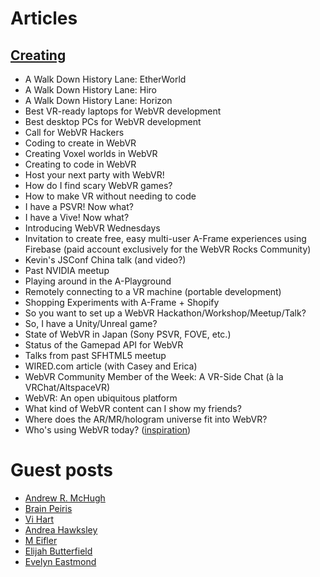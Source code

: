 <!--
title: Wish List
-->

# Articles

## [Creating](/creating)

* A Walk Down History Lane: EtherWorld
* A Walk Down History Lane: Hiro
* A Walk Down History Lane: Horizon
* Best VR-ready laptops for WebVR development
* Best desktop PCs for WebVR development
* Call for WebVR Hackers
* Coding to create in WebVR
* Creating Voxel worlds in WebVR
* Creating to code in WebVR
* Host your next party with WebVR!
* How do I find scary WebVR games?
* How to make VR without needing to code
* I have a PSVR! Now what?
* I have a Vive! Now what?
* Introducing WebVR Wednesdays
* Invitation to create free, easy multi-user A-Frame experiences using Firebase (paid account exclusively for the WebVR Rocks Community)
* Kevin's JSConf China talk (and  video?)
* Past NVIDIA meetup
* Playing around in the A-Playground
* Remotely connecting to a VR machine (portable development)
* Shopping Experiments with A-Frame + Shopify
* So you want to set up a WebVR Hackathon/Workshop/Meetup/Talk?
* So, I have a Unity/Unreal game?
* State of WebVR in Japan (Sony PSVR, FOVE, etc.)
* Status of the Gamepad API for WebVR
* Talks from past SFHTML5 meetup
* WIRED.com article (with Casey and Erica)
* WebVR Community Member of the Week: A VR-Side Chat (à la VRChat/AltspaceVR)
* WebVR: An open ubiquitous platform
* What kind of WebVR content can I show my friends?
* Where does the AR/MR/hologram universe fit into WebVR?
* Who's using WebVR today? ([inspiration](https://github.com/w3c/webvr/blob/gh-pages/explainer.md#use-cases))

# Guest posts

* [Andrew R. McHugh](https://twitter.com/armthethinker)
* [Brain Peiris](https://twitter.com/brianpeiris)
* [Vi Hart](http://vihart.com/)
* [Andrea Hawksley](http://andreahawksley.com/)
* [M Eifler](http://www.blinkpopshift.com/)
* [Elijah Butterfield](http://elijahbutterfield.com/)
* [Evelyn Eastmond](http://www.evelyneastmond.com/)

